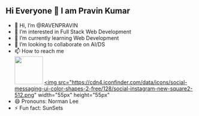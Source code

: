 ## Hi Everyone 👋 I am Pravin Kumar

- 👋 Hi, I’m @RAVENPRAVIN
- 👀 I’m interested in Full Stack Web Development
- 🌱 I’m currently learning Web Development
- 💞️ I’m looking to collaborate on AI/DS
- 📫 How to reach me <br> <a href="https://www.linkedin.com/in/pravinkumar-amirtha"><img src="https://encrypted-tbn0.gstatic.com/images?q=tbn:ANd9GcRX-q2hEIapAvzuVWyw6fC9DAq90xK8aLXhfox6F9Fg6UBH5QRb-aFNX6RVZN8xNxHd14c&usqp=CAU" width="75px" height="75px"></a> <a href="https://www.instagram.com/pravinn_72/"><img src="https://cdn4.iconfinder.com/data/icons/social-messaging-ui-color-shapes-2-free/128/social-instagram-new-square2-512.png" width="55px" height="55px"</a>
- 😄 Pronouns: Norman Lee
- ⚡ Fun fact: SunSets

<!---
RAVENPRAVIN/RAVENPRAVIN is a ✨ special ✨ repository because its `README.md` (this file) appears on your GitHub profile.
You can click the Preview link to take a look at your changes.
--->
